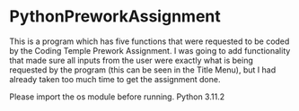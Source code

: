 # PythonPreworkAssignment
This is a program which has five functions that were requested to be coded by the Coding Temple Prework Assignment.
I was going to add functionality that made sure all inputs from the user were exactly what is being requested by the program (this can be seen in the Title Menu), but I had already taken too much time to get the assignment done.

Please import the os module before running.
Python 3.11.2
